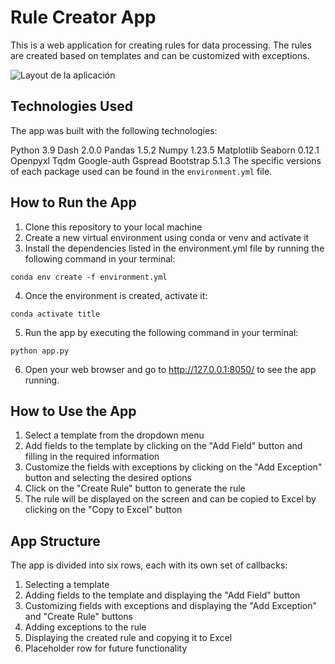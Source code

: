 # Rule Creator App

This is a web application for creating rules for data processing. The rules are created based on templates and can be customized with exceptions.

![Layout de la aplicación](app_engine/assets/imgs/app_layout.png)

## Technologies Used
The app was built with the following technologies:

Python 3.9
Dash 2.0.0
Pandas 1.5.2
Numpy 1.23.5
Matplotlib
Seaborn 0.12.1
Openpyxl
Tqdm
Google-auth
Gspread
Bootstrap 5.1.3
The specific versions of each package used can be found in the `environment.yml` file.

## How to Run the App
1. Clone this repository to your local machine
2. Create a new virtual environment using conda or venv and activate it
3. Install the dependencies listed in the environment.yml file by running the following command in your terminal:

```conda env create -f environment.yml```

4. Once the environment is created, activate it:

```conda activate title```

5. Run the app by executing the following command in your terminal:

```python app.py```

6. Open your web browser and go to http://127.0.0.1:8050/ to see the app running.

## How to Use the App

1. Select a template from the dropdown menu
2. Add fields to the template by clicking on the "Add Field" button and filling in the required information
3. Customize the fields with exceptions by clicking on the "Add Exception" button and selecting the desired options
4. Click on the "Create Rule" button to generate the rule
5. The rule will be displayed on the screen and can be copied to Excel by clicking on the "Copy to Excel" button

## App Structure
The app is divided into six rows, each with its own set of callbacks:
1. Selecting a template
2. Adding fields to the template and displaying the "Add Field" button
3. Customizing fields with exceptions and displaying the "Add Exception" and "Create Rule" buttons
4. Adding exceptions to the rule
5. Displaying the created rule and copying it to Excel
6. Placeholder row for future functionality

